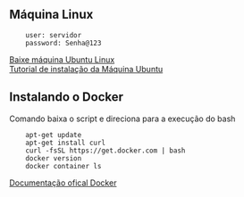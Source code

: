 ## Máquina Linux    

        user: servidor   
        password: Senha@123  
        
[Baixe máquina Ubuntu Linux](https://releases.ubuntu.com/20.04.3/ubuntu-20.04.3-desktop-amd64.iso)   
[Tutorial de instalação da Máquina Ubuntu](https://ubuntu.com/tutorials/install-ubuntu-desktop#1-overview)
 
## Instalando o Docker    

Comando baixa o script e direciona para a execução do bash     

        apt-get update   
        apt-get install curl   
        curl -fsSL https://get.docker.com | bash   
        docker version   
        docker container ls     

[Documentação ofical Docker](https://docs.docker.com/get-docker/)   
